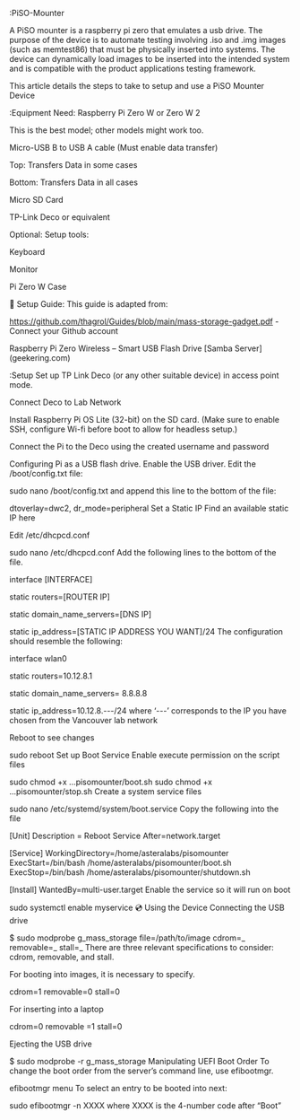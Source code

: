 :PiSO-Mounter

A PiSO mounter is a raspberry pi zero that emulates a usb drive. The purpose of the device is to automate testing involving .iso and .img images (such as memtest86) that must be physically inserted into systems. The device can dynamically load images to be inserted into the intended system and is compatible with the product applications testing framework.

This article details the steps to take to setup and use a PiSO Mounter Device

:Equipment
Need:
Raspberry Pi Zero W or Zero W 2

This is the best model; other models might work too.

Micro-USB B to USB A cable (Must enable data transfer)

Top: Transfers Data in some cases

Bottom: Transfers Data in all cases


Micro SD Card

TP-Link Deco or equivalent

Optional:
Setup tools:

Keyboard

Monitor

Pi Zero W Case

:blue_book: Setup Guide:
This guide is adapted from:

https://github.com/thagrol/Guides/blob/main/mass-storage-gadget.pdf - Connect your Github account  

Raspberry Pi Zero Wireless – Smart USB Flash Drive [Samba Server] (geekering.com)

:Setup
Set up TP Link Deco (or any other suitable device) in access point mode.

Connect Deco to Lab Network

Install Raspberry Pi OS Lite (32-bit) on the SD card. (Make sure to enable SSH, configure Wi-fi before boot to allow for headless setup.)

Connect the Pi to the Deco using the created username and password

Configuring Pi as a USB flash drive.
Enable the USB driver.
Edit the /boot/config.txt file:


sudo nano /boot/config.txt
and append this line to the bottom of the file:


dtoverlay=dwc2, dr_mode=peripheral
Set a Static IP
Find an available static IP here

Edit /etc/dhcpcd.conf


sudo nano /etc/dhcpcd.conf
Add the following lines to the bottom of the file.


interface [INTERFACE]

static routers=[ROUTER IP]

static domain_name_servers=[DNS IP]

static ip_address=[STATIC IP ADDRESS YOU WANT]/24
The configuration should resemble the following:


interface wlan0

static routers=10.12.8.1

static domain_name_servers= 8.8.8.8

static ip_address=10.12.8.---/24
where ‘---’ corresponds to the IP you have chosen from the Vancouver lab network

Reboot to see changes


sudo reboot
Set up Boot Service
Enable execute permission on the script files 


sudo chmod +x ...pisomounter/boot.sh
sudo chmod +x ...pisomounter/stop.sh
Create a system service files


sudo nano /etc/systemd/system/boot.service
Copy the following into the file


[Unit]
Description = Reboot Service
After=network.target

[Service]
WorkingDirectory=/home/asteralabs/pisomounter
ExecStart=/bin/bash /home/asteralabs/pisomounter/boot.sh
ExecStop=/bin/bash /home/asteralabs/pisomounter/shutdown.sh

[Install]
WantedBy=multi-user.target
Enable the service so it will run on boot


sudo systemctl enable myservice
:cd: Using the Device
Connecting the USB drive

$ sudo modprobe g_mass_storage file=/path/to/image cdrom=_ removable=_ stall=_
There are three relevant specifications to consider: cdrom, removable, and stall.

For booting into images, it is necessary to specify.

cdrom=1 removable=0 stall=0

For inserting into a laptop

cdrom=0 removable =1 stall=0

Ejecting the USB drive

$ sudo modprobe -r g_mass_storage
Manipulating UEFI Boot Order
To change the boot order from the server’s command line, use efibootmgr.


efibootmgr menu
To select an entry to be booted into next:


sudo efibootmgr -n XXXX
where XXXX is the 4-number code after “Boot”
